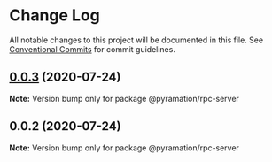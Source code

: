# Change Log

All notable changes to this project will be documented in this file.
See [Conventional Commits](https://conventionalcommits.org) for commit guidelines.

## [0.0.3](https://github.com/pyramation/crypto/compare/@pyramation/rpc-server@0.0.2...@pyramation/rpc-server@0.0.3) (2020-07-24)

**Note:** Version bump only for package @pyramation/rpc-server





## 0.0.2 (2020-07-24)

**Note:** Version bump only for package @pyramation/rpc-server
